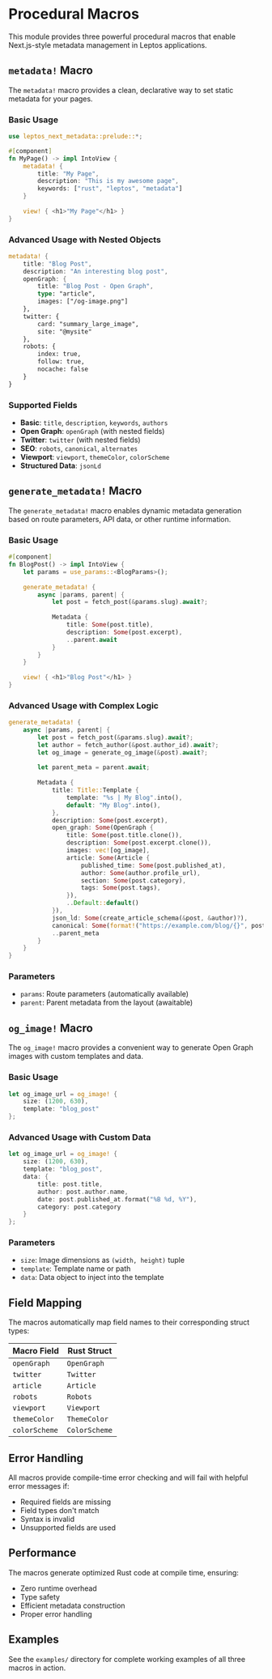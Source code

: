 # Procedural Macros

This module provides three powerful procedural macros that enable Next.js-style metadata management in Leptos applications.

## `metadata!` Macro

The `metadata!` macro provides a clean, declarative way to set static metadata for your pages.

### Basic Usage

```rust
use leptos_next_metadata::prelude::*;

#[component]
fn MyPage() -> impl IntoView {
    metadata! {
        title: "My Page",
        description: "This is my awesome page",
        keywords: ["rust", "leptos", "metadata"]
    }
    
    view! { <h1>"My Page"</h1> }
}
```

### Advanced Usage with Nested Objects

```rust
metadata! {
    title: "Blog Post",
    description: "An interesting blog post",
    openGraph: {
        title: "Blog Post - Open Graph",
        type: "article",
        images: ["/og-image.png"]
    },
    twitter: {
        card: "summary_large_image",
        site: "@mysite"
    },
    robots: {
        index: true,
        follow: true,
        nocache: false
    }
}
```

### Supported Fields

- **Basic**: `title`, `description`, `keywords`, `authors`
- **Open Graph**: `openGraph` (with nested fields)
- **Twitter**: `twitter` (with nested fields)
- **SEO**: `robots`, `canonical`, `alternates`
- **Viewport**: `viewport`, `themeColor`, `colorScheme`
- **Structured Data**: `jsonLd`

## `generate_metadata!` Macro

The `generate_metadata!` macro enables dynamic metadata generation based on route parameters, API data, or other runtime information.

### Basic Usage

```rust
#[component]
fn BlogPost() -> impl IntoView {
    let params = use_params::<BlogParams>();
    
    generate_metadata! {
        async |params, parent| {
            let post = fetch_post(&params.slug).await?;
            
            Metadata {
                title: Some(post.title),
                description: Some(post.excerpt),
                ..parent.await
            }
        }
    }
    
    view! { <h1>"Blog Post"</h1> }
}
```

### Advanced Usage with Complex Logic

```rust
generate_metadata! {
    async |params, parent| {
        let post = fetch_post(&params.slug).await?;
        let author = fetch_author(&post.author_id).await?;
        let og_image = generate_og_image(&post).await?;
        
        let parent_meta = parent.await;
        
        Metadata {
            title: Title::Template {
                template: "%s | My Blog".into(),
                default: "My Blog".into(),
            },
            description: Some(post.excerpt),
            open_graph: Some(OpenGraph {
                title: Some(post.title.clone()),
                description: Some(post.excerpt.clone()),
                images: vec![og_image],
                article: Some(Article {
                    published_time: Some(post.published_at),
                    author: Some(author.profile_url),
                    section: Some(post.category),
                    tags: Some(post.tags),
                }),
                ..Default::default()
            }),
            json_ld: Some(create_article_schema(&post, &author)?),
            canonical: Some(format!("https://example.com/blog/{}", post.slug)),
            ..parent_meta
        }
    }
}
```

### Parameters

- `params`: Route parameters (automatically available)
- `parent`: Parent metadata from the layout (awaitable)

## `og_image!` Macro

The `og_image!` macro provides a convenient way to generate Open Graph images with custom templates and data.

### Basic Usage

```rust
let og_image_url = og_image! {
    size: (1200, 630),
    template: "blog_post"
};
```

### Advanced Usage with Custom Data

```rust
let og_image_url = og_image! {
    size: (1200, 630),
    template: "blog_post",
    data: {
        title: post.title,
        author: post.author.name,
        date: post.published_at.format("%B %d, %Y"),
        category: post.category
    }
};
```

### Parameters

- `size`: Image dimensions as `(width, height)` tuple
- `template`: Template name or path
- `data`: Data object to inject into the template

## Field Mapping

The macros automatically map field names to their corresponding struct types:

| Macro Field | Rust Struct |
|-------------|-------------|
| `openGraph` | `OpenGraph` |
| `twitter` | `Twitter` |
| `article` | `Article` |
| `robots` | `Robots` |
| `viewport` | `Viewport` |
| `themeColor` | `ThemeColor` |
| `colorScheme` | `ColorScheme` |

## Error Handling

All macros provide compile-time error checking and will fail with helpful error messages if:

- Required fields are missing
- Field types don't match
- Syntax is invalid
- Unsupported fields are used

## Performance

The macros generate optimized Rust code at compile time, ensuring:

- Zero runtime overhead
- Type safety
- Efficient metadata construction
- Proper error handling

## Examples

See the `examples/` directory for complete working examples of all three macros in action.
